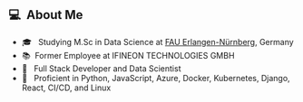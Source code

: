 <h2> 💻 &nbsp;About Me </h2>
<ul>
    <li>🎓 &nbsp; Studying M.Sc in Data Science at <a href="https://www.fau.eu/">FAU Erlangen-Nürnberg</a>, Germany</li>
    <li>📚&nbsp; Former Employee at IFINEON TECHNOLOGIES GMBH</li>
    <li>👑 &nbsp; Full Stack Developer and Data Scientist</li>
    <li>🔧 &nbsp; Proficient in Python, JavaScript, Azure, Docker, Kubernetes, Django, React, CI/CD, and Linux</li>
</ul>
